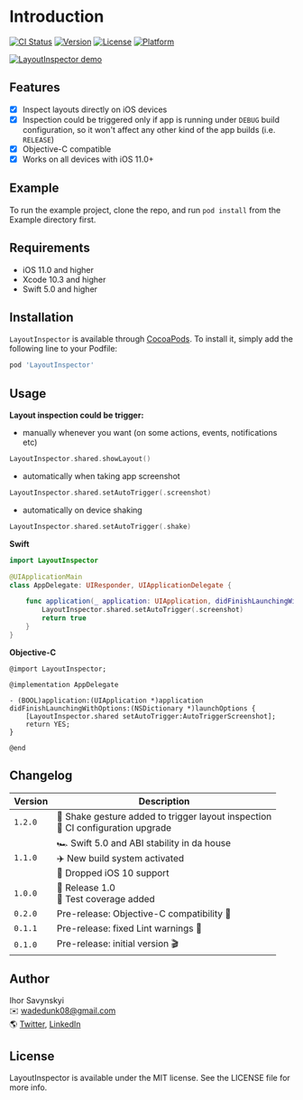 # Introduction

[![CI Status](https://img.shields.io/travis/isavynskyi/LayoutInspector.svg?style=flat)](https://travis-ci.org/isavynskyi/LayoutInspector)
[![Version](https://img.shields.io/cocoapods/v/LayoutInspector.svg?style=flat)](https://cocoapods.org/pods/LayoutInspector)
[![License](https://img.shields.io/cocoapods/l/LayoutInspector.svg?style=flat)](https://cocoapods.org/pods/LayoutInspector)
[![Platform](https://img.shields.io/cocoapods/p/LayoutInspector.svg?style=flat)](https://cocoapods.org/pods/LayoutInspector)

<a href="https://github.com/isavynskyi/LayoutInspector/blob/master/LayoutInspector_demo.gif"><img src="https://github.com/isavynskyi/LayoutInspector/blob/master/LayoutInspector_demo.gif" title="LayoutInspector demo"/></a>

## Features

- [x] Inspect layouts directly on iOS devices
- [x] Inspection could be triggered only if app is running under `DEBUG` build configuration, so it won't affect any other kind of the app builds (i.e. `RELEASE`)
- [x] Objective-C compatible
- [x] Works on all devices with iOS 11.0+

## Example

To run the example project, clone the repo, and run `pod install` from the Example directory first.

## Requirements

- iOS 11.0 and higher
- Xcode 10.3 and higher
- Swift 5.0 and higher

## Installation

`LayoutInspector` is available through [CocoaPods](https://cocoapods.org). To install
it, simply add the following line to your Podfile:

```ruby
pod 'LayoutInspector'
```

## Usage

**Layout inspection could be trigger:**
- manually whenever you want (on some actions, events, notifications etc) 
```swift
LayoutInspector.shared.showLayout()
```

- automatically when taking app screenshot
```swift
LayoutInspector.shared.setAutoTrigger(.screenshot)
```

- automatically on device shaking
```swift
LayoutInspector.shared.setAutoTrigger(.shake)
```


**Swift**
```swift
import LayoutInspector

@UIApplicationMain
class AppDelegate: UIResponder, UIApplicationDelegate {

    func application(_ application: UIApplication, didFinishLaunchingWithOptions launchOptions: [UIApplication.LaunchOptionsKey: Any]?) -> Bool {
        LayoutInspector.shared.setAutoTrigger(.screenshot)
        return true
    }
}

```

**Objective-C**
```obj-c
@import LayoutInspector;

@implementation AppDelegate

- (BOOL)application:(UIApplication *)application didFinishLaunchingWithOptions:(NSDictionary *)launchOptions {
    [LayoutInspector.shared setAutoTrigger:AutoTriggerScreenshot];
    return YES;
}

@end
```

## Changelog

| Version  | Description |
| ------------- | ------------- |
| `1.2.0`  | 👋 Shake gesture added to trigger layout inspection <br/> 🧰 CI configuration upgrade|
| `1.1.0`  | 🏎️ Swift 5.0 and ABI stability in da house <br/> ✈️ New build system activated <br/> 🔌 Dropped iOS 10 support|
| `1.0.0`  | 🎉 Release 1.0 <br/>👮 Test coverage added|
| `0.2.0`  | Pre-release: Objective-C compatibility 👦 |
| `0.1.1`  | Pre-release: fixed Lint warnings 👶 |
| `0.1.0`  | Pre-release: initial version 🎬 |

## Author

Ihor Savynskyi\
✉️ wadedunk08@gmail.com\
🌎 [Twitter](https://twitter.com/iWadedunk), [LinkedIn](https://www.linkedin.com/in/isavynskyi/)


## License

LayoutInspector is available under the MIT license. See the LICENSE file for more info.
